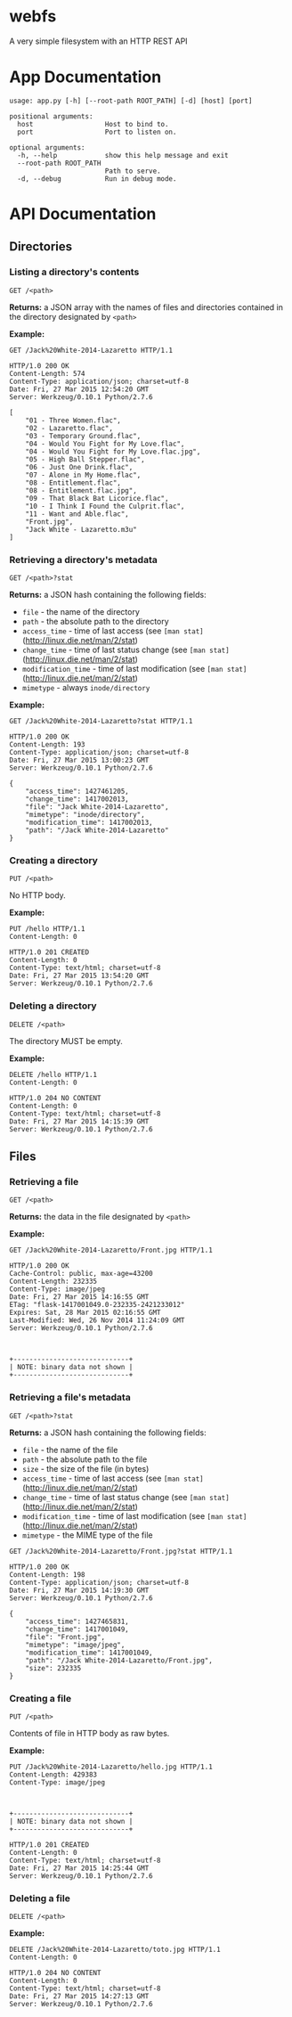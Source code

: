 # webfs
A very simple filesystem with an HTTP REST API

# App Documentation

```
usage: app.py [-h] [--root-path ROOT_PATH] [-d] [host] [port]

positional arguments:
  host                  Host to bind to.
  port                  Port to listen on.

optional arguments:
  -h, --help            show this help message and exit
  --root-path ROOT_PATH
                        Path to serve.
  -d, --debug           Run in debug mode.
```

# API Documentation

## Directories

### Listing a directory's contents

```
GET /<path>
```

**Returns:** a JSON array with the names of files and directories contained in the directory designated by `<path>`

**Example:**

```
GET /Jack%20White-2014-Lazaretto HTTP/1.1
```

```
HTTP/1.0 200 OK
Content-Length: 574
Content-Type: application/json; charset=utf-8
Date: Fri, 27 Mar 2015 12:54:20 GMT
Server: Werkzeug/0.10.1 Python/2.7.6

[
    "01 - Three Women.flac", 
    "02 - Lazaretto.flac", 
    "03 - Temporary Ground.flac", 
    "04 - Would You Fight for My Love.flac", 
    "04 - Would You Fight for My Love.flac.jpg", 
    "05 - High Ball Stepper.flac", 
    "06 - Just One Drink.flac", 
    "07 - Alone in My Home.flac", 
    "08 - Entitlement.flac", 
    "08 - Entitlement.flac.jpg", 
    "09 - That Black Bat Licorice.flac", 
    "10 - I Think I Found the Culprit.flac", 
    "11 - Want and Able.flac",
    "Front.jpg",
    "Jack White - Lazaretto.m3u"
]
```

### Retrieving a directory's metadata

```
GET /<path>?stat
```

**Returns:** a JSON hash containing the following fields:

 * `file` - the name of the directory
 * `path` - the absolute path to the directory
 * `access_time` - time of last access (see `[man stat]`(http://linux.die.net/man/2/stat)
 * `change_time` - time of last status change (see `[man stat]`(http://linux.die.net/man/2/stat)
 * `modification_time` - time of last modification (see `[man stat]`(http://linux.die.net/man/2/stat)
 * `mimetype` - always `inode/directory`

**Example:**

```
GET /Jack%20White-2014-Lazaretto?stat HTTP/1.1
```

```
HTTP/1.0 200 OK
Content-Length: 193
Content-Type: application/json; charset=utf-8
Date: Fri, 27 Mar 2015 13:00:23 GMT
Server: Werkzeug/0.10.1 Python/2.7.6

{
    "access_time": 1427461205, 
    "change_time": 1417002013, 
    "file": "Jack White-2014-Lazaretto", 
    "mimetype": "inode/directory", 
    "modification_time": 1417002013, 
    "path": "/Jack White-2014-Lazaretto"
}
```

### Creating a directory

```
PUT /<path>
```

No HTTP body.

**Example:**

```
PUT /hello HTTP/1.1
Content-Length: 0
```

```
HTTP/1.0 201 CREATED
Content-Length: 0
Content-Type: text/html; charset=utf-8
Date: Fri, 27 Mar 2015 13:54:20 GMT
Server: Werkzeug/0.10.1 Python/2.7.6
```

### Deleting a directory

```
DELETE /<path>
```

The directory MUST be empty.

**Example:**

```
DELETE /hello HTTP/1.1
Content-Length: 0
```

```
HTTP/1.0 204 NO CONTENT
Content-Length: 0
Content-Type: text/html; charset=utf-8
Date: Fri, 27 Mar 2015 14:15:39 GMT
Server: Werkzeug/0.10.1 Python/2.7.6
```

## Files

### Retrieving a file

```
GET /<path>
```

**Returns:** the data in the file designated by `<path>`

**Example:**

```
GET /Jack%20White-2014-Lazaretto/Front.jpg HTTP/1.1
```

```
HTTP/1.0 200 OK
Cache-Control: public, max-age=43200
Content-Length: 232335
Content-Type: image/jpeg
Date: Fri, 27 Mar 2015 14:16:55 GMT
ETag: "flask-1417001049.0-232335-2421233012"
Expires: Sat, 28 Mar 2015 02:16:55 GMT
Last-Modified: Wed, 26 Nov 2014 11:24:09 GMT
Server: Werkzeug/0.10.1 Python/2.7.6



+-----------------------------+
| NOTE: binary data not shown |
+-----------------------------+
```

### Retrieving a file's metadata

```
GET /<path>?stat
```

**Returns:** a JSON hash containing the following fields:

 * `file` - the name of the file
 * `path` - the absolute path to the file
 * `size` - the size of the file (in bytes)
 * `access_time` - time of last access (see `[man stat]`(http://linux.die.net/man/2/stat)
 * `change_time` - time of last status change (see `[man stat]`(http://linux.die.net/man/2/stat)
 * `modification_time` - time of last modification (see `[man stat]`(http://linux.die.net/man/2/stat)
 * `mimetype` - the MIME type of the file

```
GET /Jack%20White-2014-Lazaretto/Front.jpg?stat HTTP/1.1
```

```
HTTP/1.0 200 OK
Content-Length: 198
Content-Type: application/json; charset=utf-8
Date: Fri, 27 Mar 2015 14:19:30 GMT
Server: Werkzeug/0.10.1 Python/2.7.6

{
    "access_time": 1427465831, 
    "change_time": 1417001049, 
    "file": "Front.jpg", 
    "mimetype": "image/jpeg", 
    "modification_time": 1417001049, 
    "path": "/Jack White-2014-Lazaretto/Front.jpg", 
    "size": 232335
}
```

### Creating a file

```
PUT /<path>
```

Contents of file in HTTP body as raw bytes.

**Example:**

```
PUT /Jack%20White-2014-Lazaretto/hello.jpg HTTP/1.1
Content-Length: 429383
Content-Type: image/jpeg



+-----------------------------+
| NOTE: binary data not shown |
+-----------------------------+
```

```
HTTP/1.0 201 CREATED
Content-Length: 0
Content-Type: text/html; charset=utf-8
Date: Fri, 27 Mar 2015 14:25:44 GMT
Server: Werkzeug/0.10.1 Python/2.7.6
```

### Deleting a file

```
DELETE /<path>
```

**Example:**

```
DELETE /Jack%20White-2014-Lazaretto/toto.jpg HTTP/1.1
Content-Length: 0
```

```
HTTP/1.0 204 NO CONTENT
Content-Length: 0
Content-Type: text/html; charset=utf-8
Date: Fri, 27 Mar 2015 14:27:13 GMT
Server: Werkzeug/0.10.1 Python/2.7.6
```
